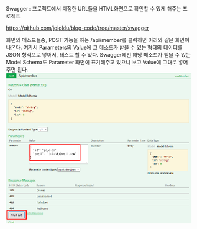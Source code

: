 Swagger : 프로젝트에서 지정한 URL들을 HTML화면으로 확인할 수 있게 해주는 프로젝트

https://github.com/jojoldu/blog-code/tree/master/swagger

화면의 메소드들중, POST 기능을 하는 /api/member를 클릭하면 아래와 같은 화면이 나온다. 
여기서 Parameters의 Value에 그 메소드가 받을 수 있는 형태의 데이터를 JSON 형식으로 넣어서, 테스트 할 수 있다.
Swagger에선 해당 메소드가 받을 수 있는 Model Schema도 Parameter 화면에 표기해주고 있으니 보고 Value에 그대로 넣어주면 된다.
![ex_screenshot](./img/post-test.png)

